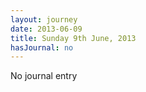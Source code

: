 ```yaml
---
layout: journey
date: 2013-06-09
title: Sunday 9th June, 2013
hasJournal: no
---
```

No journal entry